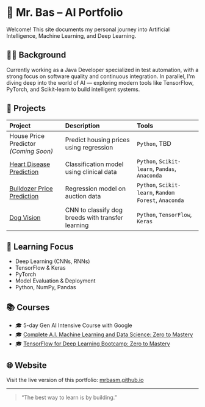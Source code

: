 
# 🧠 Mr. Bas – AI Portfolio

Welcome! This site documents my personal journey into Artificial Intelligence, Machine Learning, and Deep Learning.

## 👨‍💻 Background

Currently working as a Java Developer specialized in test automation, with a strong focus on software quality and continuous integration. In parallel, I'm diving deep into the world of AI — exploring modern tools like TensorFlow, PyTorch, and Scikit-learn to build intelligent systems.

## 🚀 Projects

| Project                                                                                    | Description                              | Tools                                         |
|:-------------------------------------------------------------------------------------------|:-----------------------------------------|:----------------------------------------------|
| House Price Predictor *(Coming Soon)*                                                      | Predict housing prices using regression  | `Python`, TBD                                   |
| [Heart Disease Prediction](https://github.com/MrBasM/heart-disease-project)                | Classification model using clinical data | `Python`, `Scikit-learn`, `Pandas`, `Anaconda`        |
| [Bulldozer Price Prediction](https://github.com/MrBasM/Bulldozer-price-prediction-project) | Regression model on auction data         | `Python`, `Scikit-learn`, `Random Forest`, `Anaconda` |
| [Dog Vision](https://github.com/MrBasM/dog-vision) | CNN to classify dog breeds with transfer learning | `Python`, `TensorFlow`, `Keras` |

## 🔧 Learning Focus

- Deep Learning (CNNs, RNNs)
- TensorFlow & Keras
- PyTorch
- Model Evaluation & Deployment
- Python, NumPy, Pandas

## 📚 Courses

- 🎓 5-day Gen AI Intensive Course with Google
- 🎓 [Complete A.I. Machine Learning and Data Science: Zero to Mastery](https://zerotomastery.io/courses/machine-learning-and-data-science-bootcamp/)
- 🎓 [TensorFlow for Deep Learning Bootcamp: Zero to Mastery](https://zerotomastery.io/courses/learn-tensorflow/)

## 🌐 Website

Visit the live version of this portfolio: [mrbasm.github.io](https://mrbasm.github.io)

---

> “The best way to learn is by building.”